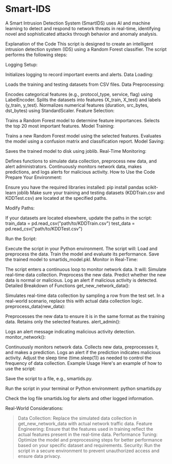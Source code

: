 # Smart-IDS
 A Smart Intrusion Detection System (SmartIDS) uses AI and machine learning to detect and respond to network threats in real-time, identifying novel and sophisticated attacks through behavior and anomaly analysis.



Explanation of the Code
This script is designed to create an intelligent intrusion detection system (IDS) using a Random Forest classifier. The script performs the following steps:

Logging Setup:

Initializes logging to record important events and alerts.
Data Loading:

Loads the training and testing datasets from CSV files.
Data Preprocessing:

Encodes categorical features (e.g., protocol_type, service, flag) using LabelEncoder.
Splits the datasets into features (X_train, X_test) and labels (y_train, y_test).
Normalizes numerical features (duration, src_bytes, dst_bytes) using StandardScaler.
Feature Selection:

Trains a Random Forest model to determine feature importances.
Selects the top 20 most important features.
Model Training:

Trains a new Random Forest model using the selected features.
Evaluates the model using a confusion matrix and classification report.
Model Saving:

Saves the trained model to disk using joblib.
Real-Time Monitoring:

Defines functions to simulate data collection, preprocess new data, and alert administrators.
Continuously monitors network data, makes predictions, and logs alerts for malicious activity.
How to Use the Code
Prepare Your Environment:

Ensure you have the required libraries installed:  pip install pandas scikit-learn joblib
Make sure your training and testing datasets (KDDTrain.csv and KDDTest.csv) are located at the specified paths.

Modify Paths:

If your datasets are located elsewhere, update the paths in the script:  train_data = pd.read_csv("path/to/KDDTrain.csv")
                                                                                                                 test_data = pd.read_csv("path/to/KDDTest.csv")

Run the Script:

Execute the script in your Python environment. The script will:
Load and preprocess the data.
Train the model and evaluate its performance.
Save the trained model to smartids_model.pkl.
Monitor in Real-Time:

The script enters a continuous loop to monitor network data. It will:
Simulate real-time data collection.
Preprocess the new data.
Predict whether the new data is normal or malicious.
Log an alert if malicious activity is detected.
Detailed Breakdown of Functions
get_new_network_data():

Simulates real-time data collection by sampling a row from the test set.
In a real-world scenario, replace this with actual data collection logic.
preprocess_data(new_data):

Preprocesses the new data to ensure it is in the same format as the training data.
Retains only the selected features.
alert_admin():

Logs an alert message indicating malicious activity detection.
monitor_network():

Continuously monitors network data.
Collects new data, preprocesses it, and makes a prediction.
Logs an alert if the prediction indicates malicious activity.
Adjust the sleep time (time.sleep(1)) as needed to control the frequency of data collection.
Example Usage
Here's an example of how to use the script:

Save the script to a file, e.g., smartids.py.

Run the script in your terminal or Python environment:  python smartids.py

Check the log file smartids.log for alerts and other logged information.

Real-World Considerations:

>Data Collection: Replace the simulated data collection in get_new_network_data with actual network traffic data.
>Feature Engineering: Ensure that the features used in training reflect the actual features present in the real-time data.
>Performance Tuning: Optimize the model and preprocessing steps for better performance based on your specific dataset and requirements.
>Security: Run the script in a secure environment to prevent unauthorized access and ensure data privacy.

